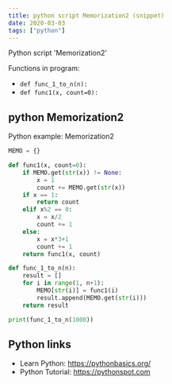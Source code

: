 ```yaml
---
title: python script Memorization2 (snippet)
date: 2020-03-03
tags: ["python"]
---
```

Python script 'Memorization2'

Functions in program: 
* `def func_1_to_n(n):`
* `def func1(x, count=0):`

## python Memorization2

Python example: Memorization2

```python
MEMO = {}

def func1(x, count=0):
    if MEMO.get(str(x)) != None:
        x = 1
        count += MEMO.get(str(x))
    if x == 1:
        return count
    elif x%2 == 0:
        x = x/2
        count += 1
    else:
        x = x*3+1
        count += 1
    return func1(x, count)

def func_1_to_n(n):
    result = []
    for i in range(1, n+1):
        MEMO[str(i)] = func1(i)
        result.append(MEMO.get(str(i)))
    return result

print(func_1_to_n(1000))

```

## Python links

- Learn Python: https://pythonbasics.org/
- Python Tutorial: https://pythonspot.com
